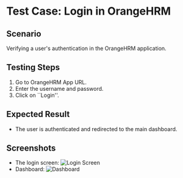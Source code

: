 # Test Case: Login in OrangeHRM

## Scenario
Verifying a user's authentication in the OrangeHRM application.

## Testing Steps
1. Go to OrangeHRM App URL.
2. Enter the username and password.
3. Click on ``Login''.

## Expected Result
- The user is authenticated and redirected to the main dashboard.

## Screenshots
- The login screen: ![Login Screen](../Screenshots/case-test-login.png)
- Dashboard: ![Dashboard](../Screenshots/dashboard.png)
